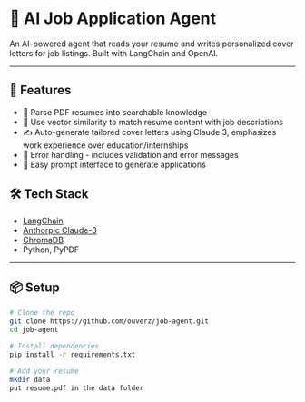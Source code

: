 # 🤖 AI Job Application Agent

An AI-powered agent that reads your resume and writes personalized cover letters for job listings. Built with LangChain and OpenAI.

---

## 🚀 Features

- 📄 Parse PDF resumes into searchable knowledge
- 🧠 Use vector similarity to match resume content with job descriptions
- ✍️ Auto-generate tailored cover letters using Claude 3, emphasizes work experience over education/internships
- 📄 Error handling - includes validation and error messages
- 💬 Easy prompt interface to generate applications


## 🛠 Tech Stack

- [LangChain](https://www.langchain.com/)
- [Anthorpic Claude-3](https://www.anthropic.com/claude)
- [ChromaDB](https://www.trychroma.com/)
- Python, PyPDF

---

## 📦 Setup

```bash
# Clone the repo
git clone https://github.com/ouverz/job-agent.git
cd job-agent

# Install dependencies
pip install -r requirements.txt

# Add your resume
mkdir data
put resume.pdf in the data folder
